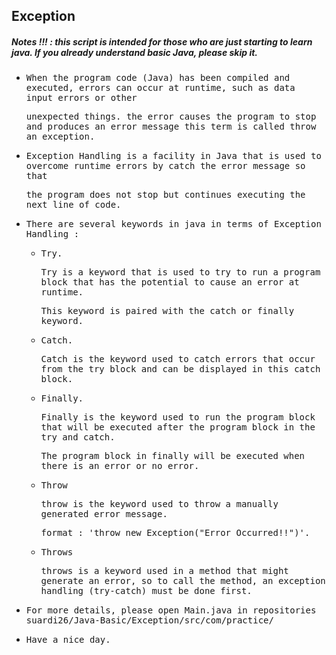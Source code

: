 ## Exception
##### Notes !!! : this script is intended for those who are just starting to learn java. If you already understand basic Java, please skip it.

- <samp>When the program code (Java) has been compiled and executed, errors can occur at runtime, such as data input errors or other</samp> 
 
  <samp>unexpected things. the error causes the program to stop and produces an error message this term is called throw an exception.</samp>
  
- <samp>Exception Handling is a facility in Java that is used to overcome runtime errors by catch the error message so that</samp> 
 
  <samp>the program does not stop but continues executing the next line of code.</samp>
  
- <samp>There are several keywords in java in terms of Exception Handling :</samp>

  - <samp>Try.</samp>

    <samp>Try is a keyword that is used to try to run a program block that has the potential to cause an error at runtime.</samp> 

    <samp>This keyword is paired with the catch or finally keyword.</samp>

  - <samp>Catch.</samp>

    <samp>Catch is the keyword used to catch errors that occur from the try block and can be displayed in this catch block.</samp>

  - <samp>Finally.</samp>

    <samp>Finally is the keyword used to run the program block that will be executed after the program block in the try and catch.</samp> 

    <samp>The program block in finally will be executed when there is an error or no error.</samp>

  - <samp>Throw</samp>

    <samp>throw is the keyword used to throw a manually generated error message.</samp>

    <samp>format : 'throw new Exception("Error Occurred!!")'.</samp>

  - <samp>Throws</samp>

    <samp>throws is a keyword used in a method that might generate an error, so to call the method, an exception handling (try-catch) must be done first.</samp>
        
- <samp>For more details, please open Main.java in repositories suardi26/Java-Basic/Exception/src/com/practice/</samp>

- <samp>Have a nice day.</samp>
